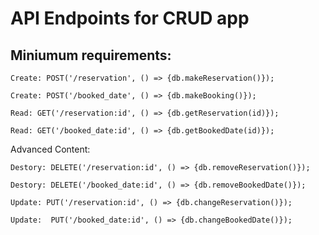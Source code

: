 # API Endpoints for CRUD app

## Miniumum requirements:
```
Create: POST('/reservation', () => {db.makeReservation()});

Create: POST('/booked_date', () => {db.makeBooking()});

Read: GET('/reservation:id', () => {db.getReservation(id)});

Read: GET('/booked_date:id', () => {db.getBookedDate(id)});
```

Advanced Content:

```
Destory: DELETE('/reservation:id', () => {db.removeReservation()});

Destory: DELETE('/booked_date:id', () => {db.removeBookedDate()});

Update: PUT('/reservation:id', () => {db.changeReservation()});

Update:  PUT('/booked_date:id', () => {db.changeBookedDate()});
```
